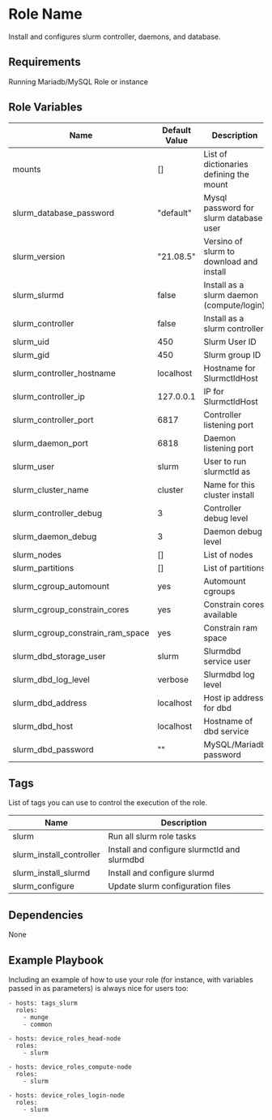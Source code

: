 Role Name
=========

Install and configures slurm controller, daemons, and database.

Requirements
------------

Running Mariadb/MySQL Role or instance

Role Variables
--------------

| Name                             | Default Value | Description                               |
| ----                             | -----         | -----------                               |
| mounts                           | []            | List of dictionaries defining the mount   |
| slurm_database_password          | "default"     | Mysql password for slurm database user    |
| slurm_version                    | "21.08.5"     | Versino of slurm to download and install  |
| slurm_slurmd                     | false         | Install as a slurm daemon (compute/login) |
| slurm_controller                 | false         | Install as a slurm controller             |
| slurm_uid                        | 450           | Slurm User ID                             |
| slurm_gid                        | 450           | Slurm group ID                            |
| slurm_controller_hostname        | localhost     | Hostname for SlurmctldHost                |
| slurm_controller_ip              | 127.0.0.1     | IP for SlurmctldHost                      |
| slurm_controller_port            | 6817          | Controller listening port                 |
| slurm_daemon_port                | 6818          | Daemon listening port                     |
| slurm_user                       | slurm         | User to run slurmctld as                  |
| slurm_cluster_name               | cluster       | Name for this cluster install             |
| slurm_controller_debug           | 3             | Controller debug level                    |
| slurm_daemon_debug               | 3             | Daemon debug level                        |
| slurm_nodes                      | []            | List of nodes                             |
| slurm_partitions                 | []            | List of partitions                        |
| slurm_cgroup_automount           | yes           | Automount cgroups                         |
| slurm_cgroup_constrain_cores     | yes           | Constrain cores available                 |
| slurm_cgroup_constrain_ram_space | yes           | Constrain ram space                       |
| slurm_dbd_storage_user           | slurm         | Slurmdbd service user                     |
| slurm_dbd_log_level              | verbose       | Slurmdbd log level                        |
| slurm_dbd_address                | localhost     | Host ip address for dbd                   |
| slurm_dbd_host                   | localhost     | Hostname of dbd service                   |
| slurm_dbd_password               | ""            | MySQL/Mariadb password                    |


Tags
----

List of tags you can use to control the execution of the role.

| Name                     | Description                                  |
| ----                     | -----------                                  |
| slurm                    | Run all slurm role tasks                     |
| slurm_install_controller | Install and configure slurmctld and slurmdbd |
| slurm_install_slurmd     | Install and configure slurmd                 |
| slurm_configure          | Update slurm configuration files             |


Dependencies
------------

None

Example Playbook
----------------

Including an example of how to use your role (for instance, with variables passed in as parameters) is always nice for users too:

    - hosts: tags_slurm
      roles:
        - munge
        - common

    - hosts: device_roles_head-node
      roles:
        - slurm

    - hosts: device_roles_compute-node
      roles:
        - slurm

    - hosts: device_roles_login-node
      roles:
        - slurm
